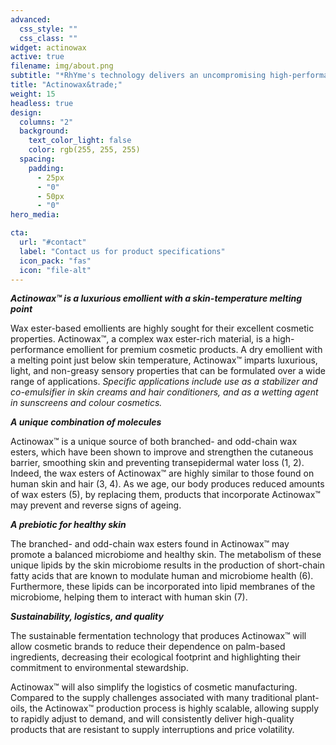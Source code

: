 ```yaml
---
advanced:
  css_style: ""
  css_class: ""
widget: actinowax
active: true
filename: img/about.png
subtitle: "*RhYme's technology delivers an uncompromising high-performance emollient*"
title: "Actinowax&trade;"
weight: 15
headless: true
design:
  columns: "2"
  background:
    text_color_light: false
    color: rgb(255, 255, 255)
  spacing:
    padding:
      - 25px
      - "0"
      - 50px
      - "0"
hero_media:

cta:
  url: "#contact"
  label: "Contact us for product specifications"
  icon_pack: "fas"
  icon: "file-alt"
---
```

***Actinowax™ is a luxurious emollient with a skin-temperature melting point***

Wax ester-based emollients are highly sought for their excellent cosmetic properties. Actinowax™, a complex wax ester-rich material, is a high-performance emollient for premium cosmetic products. A dry emollient with a melting point just below skin temperature, Actinowax™ imparts luxurious, light, and non-greasy sensory properties that can be formulated over a wide range of applications. *Specific applications include use as a stabilizer and co-emulsifier in skin creams and hair conditioners, and as a wetting agent in sunscreens and colour cosmetics.* 

***A unique combination of molecules***

Actinowax™ is a unique source of both branched- and odd-chain wax esters, which have been shown to improve and strengthen the cutaneous barrier, smoothing skin and preventing transepidermal water loss (1, 2). Indeed, the wax esters of Actinowax™ are highly similar to those found on human skin and hair (3, 4). As we age, our body produces reduced amounts of wax esters (5), by replacing them, products that incorporate Actinowax™ may prevent and reverse signs of ageing.

*<b>A prebiotic for healthy skin</b>*

The branched- and odd-chain wax esters found in Actinowax™ may promote a balanced microbiome and healthy skin. The metabolism of these unique lipids by the skin microbiome results in the production of short-chain fatty acids that are known to modulate human and microbiome health (6). Furthermore, these lipids can be incorporated into lipid membranes of the microbiome, helping them to interact with human skin (7). 

*<b>Sustainability, logistics, and quality</b>*

The sustainable fermentation technology that produces Actinowax™ will allow cosmetic brands to reduce their dependence on palm-based ingredients, decreasing their ecological footprint and highlighting their commitment to environmental stewardship. 

Actinowax™ will also simplify the logistics of cosmetic manufacturing. Compared to the supply challenges associated with many traditional plant-oils, the Actinowax™ production process is highly scalable, allowing supply to rapidly adjust to demand, and will consistently deliver high-quality products that are resistant to supply interruptions and price volatility.

<br>